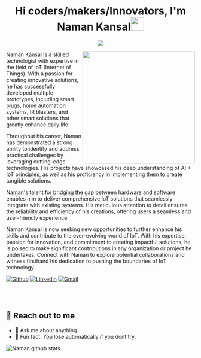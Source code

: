 <h1 align="center">Hi coders/makers/Innovators, I'm Naman Kansal<img src="https://media.giphy.com/media/hvRJCLFzcasrR4ia7z/giphy.gif" width="35"></h1>

<p align="center">
  <a href="https://github.com/DenverCoder1/readme-typing-svg"><img src="https://readme-typing-svg.herokuapp.com?lines=High+School+Student;IoT+Enthusiast;Innovator;Coder&center=true&width=500&height=50"></a>
</p>

<div class='container2'>
        <div class="left">
            <img align='right' src='https://images.squarespace-cdn.com/content/v1/5c78d4cffb22a54fe99b0689/1567147872947-3EZ6IREQBWW0516CSH01/iot.gif' class='iconDetails' width="300">
        </div>  
    <div   class="right" >
    Naman Kansal is a skilled technologist with expertise in the field of IoT (Internet of Things). With a passion for creating innovative solutions, he has successfully developed multiple prototypes, including smart plugs, home automation systems, IR blasters, and other smart solutions that greatly enhance daily life.

Throughout his career, Naman has demonstrated a strong ability to identify and address practical challenges by leveraging cutting-edge technologies. His projects have showcased his deep understanding of AI + IoT principles, as well as his proficiency in implementing them to create tangible solutions.

Naman's talent for bridging the gap between hardware and software enables him to deliver comprehensive IoT solutions that seamlessly integrate with existing systems. His meticulous attention to detail ensures the reliability and efficiency of his creations, offering users a seamless and user-friendly experience.

Naman Kansal is now seeking new opportunities to further enhance his skills and contribute to the ever-evolving world of IoT. With his expertise, passion for innovation, and commitment to creating impactful solutions, he is poised to make significant contributions in any organization or project he undertakes. Connect with Naman to explore potential collaborations and witness firsthand his dedication to pushing the boundaries of IoT technology.
    <div style="font-size:.7em;width:160px;float:left;"></div>
    <div style="float:right;font-size:.7em"></div>
    </div>
</div>

[![Github](https://img.shields.io/badge/-Github-000?style=flat&logo=Github&logoColor=white)](https://github.com/NamanKansal230505)
[![Linkedin](https://img.shields.io/badge/-LinkedIn-blue?style=flat&logo=Linkedin&logoColor=white)](https://www.linkedin.com/in/naman-kansal-372592211/)
[![Gmail](https://img.shields.io/badge/-Gmail-c14438?style=flat&logo=Gmail&logoColor=white)](mailto:kansalnaman23@gmail.com)


<br><br>

## 👋 Reach out to me 
- 💬 Ask me about anything.
- 💎 Fun fact: You lose automatically if you dont try.

![Naman github stats](https://github-readme-stats.vercel.app/api?username=NamanKansal230505&hide=["issues"]&show_icons=true)
